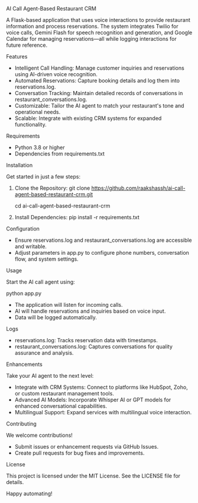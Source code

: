 AI Call Agent-Based Restaurant CRM

A Flask-based application that uses voice interactions to provide restaurant information and process reservations. The system integrates Twilio for voice calls, Gemini Flash for speech recognition and generation, and Google Calendar for managing reservations—all while logging interactions for future reference.

Features

- Intelligent Call Handling: Manage customer inquiries and reservations using AI-driven voice recognition.
- Automated Reservations: Capture booking details and log them into reservations.log.
- Conversation Tracking: Maintain detailed records of conversations in restaurant_conversations.log.
- Customizable: Tailor the AI agent to match your restaurant's tone and operational needs.
- Scalable: Integrate with existing CRM systems for expanded functionality.

Requirements

- Python 3.8 or higher
- Dependencies from requirements.txt

Installation

Get started in just a few steps:

1. Clone the Repository:
   git clone https://github.com/raakshassh/ai-call-agent-based-restaurant-crm.git
   
   cd ai-call-agent-based-restaurant-crm

3. Install Dependencies:
   pip install -r requirements.txt

Configuration

- Ensure reservations.log and restaurant_conversations.log are accessible and writable.
- Adjust parameters in app.py to configure phone numbers, conversation flow, and system settings.

Usage

Start the AI call agent using:

   python app.py

- The application will listen for incoming calls.
- AI will handle reservations and inquiries based on voice input.
- Data will be logged automatically.

Logs

- reservations.log: Tracks reservation data with timestamps.
- restaurant_conversations.log: Captures conversations for quality assurance and analysis.

Enhancements

Take your AI agent to the next level:
- Integrate with CRM Systems: Connect to platforms like HubSpot, Zoho, or custom restaurant management tools.
- Advanced AI Models: Incorporate Whisper AI or GPT models for enhanced conversational capabilities.
- Multilingual Support: Expand services with multilingual voice interaction.

Contributing

We welcome contributions!
- Submit issues or enhancement requests via GitHub Issues.
- Create pull requests for bug fixes and improvements.

License

This project is licensed under the MIT License. See the LICENSE file for details.

Happy automating!
